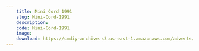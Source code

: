 ```yaml
---
    title: Mini Cord 1991
    slug: Mini-Cord-1991
    description:
    code: Mini-Cord-1991
    image:
    download: https://cmdiy-archive.s3.us-east-1.amazonaws.com/adverts/documents/Mini+Cord+1991.pdf
---
```

<!-- Content of the page -->

##
        
